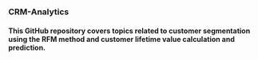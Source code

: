 ### CRM-Analytics
#### This GitHub repository covers topics related to customer segmentation using the RFM method and customer lifetime value calculation and prediction.
